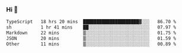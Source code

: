 ### Hi 👋

<!--START_SECTION:waka-->

```txt
TypeScript   18 hrs 20 mins  █████████████████████▓░░░   86.70 %
sh           1 hr 41 mins    ██░░░░░░░░░░░░░░░░░░░░░░░   07.97 %
Markdown     22 mins         ▒░░░░░░░░░░░░░░░░░░░░░░░░   01.75 %
JSON         20 mins         ▒░░░░░░░░░░░░░░░░░░░░░░░░   01.59 %
Other        11 mins         ▒░░░░░░░░░░░░░░░░░░░░░░░░   00.89 %
```

<!--END_SECTION:waka-->
